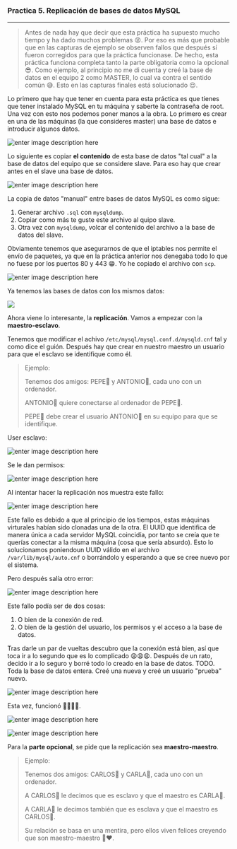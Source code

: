 ### Practica 5. Replicación de bases de datos MySQL

----------

> Antes de nada hay que decir que esta práctica ha supuesto mucho tiempo y ha dado muchos problemas :rage:. Por eso es más que probable que en las capturas de ejemplo se observen fallos que después sí fueron corregidos para que la práctica funcionase. De hecho, esta práctica funciona completa tanto la parte obligatoria como la opcional :sunglasses:. 
> Como ejemplo, al principio no me di cuenta y creé la base de datos en el equipo 2 como MASTER, lo cual va contra el sentido común :sweat_smile:. Esto en las capturas finales está solucionado :relieved:.

Lo primero que hay que tener en cuenta para esta práctica es que tienes que tener instalado MySQL en tu máquina y saberte la contraseña de root.
Una vez con esto nos podemos poner manos a la obra.
Lo primero es crear en una de las máquinas (la que consideres master) una base de datos e introducir algunos datos.

![enter image description here](https://raw.githubusercontent.com/Jesus-Sheriff/SWAP/master/Practica5/capturas/a%C3%B1adir%20datos%20a%20tabla.tiff)

Lo siguiente es copiar **el contenido** de esta base de datos "tal cual" a la base de datos del equipo que se considere slave. Para eso hay que crear antes en el slave una base de datos. 

![enter image description here](https://github.com/Jesus-Sheriff/SWAP/blob/master/Practica5/capturas/crear%20base%20de%20datos%20equipo%201.png?raw=true)

La copia de datos "manual" entre bases de datos MySQL es como sigue:

 1. Generar archivo `.sql` con `mysqldump`.
 2.  Copiar como más te guste este archivo al quipo slave.
 3. Otra vez con `mysqldump`, volcar el contenido del archivo a la base de datos del slave.

Obviamente tenemos que asegurarnos de que el iptables nos permite el envío de paquetes, ya que en la práctica anterior nos denegaba todo lo que no fuese por los puertos 80 y 443 :grin:. Yo he copiado el archivo con `scp`.

![enter image description here](https://github.com/Jesus-Sheriff/SWAP/blob/master/Practica5/capturas/scp%20de%20base%20de%20datos%20tras%20reset%20iptables.png?raw=true)

Ya tenemos las bases de datos con los mismos datos:

![](https://github.com/Jesus-Sheriff/SWAP/blob/master/Practica5/capturas/datos%20replicados.png?raw=true)

Ahora viene lo interesante, la **replicación**. Vamos a empezar con la **maestro-esclavo**.

Tenemos que modificar el achivo `/etc/mysql/mysql.conf.d/mysqld.cnf` tal y como dice el guión.
Después hay que crear en nuestro maestro un usuario para que el esclavo se identifique como él.

> Ejemplo:
> 
> Tenemos dos amigos: PEPE:older_man: y ANTONIO:cop:, cada uno con un ordenador.
> 
> ANTONIO:cop: quiere conectarse al ordenador de PEPE:older_man:.
> 
> PEPE:older_man: debe crear el usuario ANTONIO:cop: en su equipo para que se identifique.

User esclavo:

![enter image description here](https://github.com/Jesus-Sheriff/SWAP/blob/master/Practica5/capturas/user%20esclavo%20creado.png?raw=true)

Se le dan permisos:

![enter image description here](https://github.com/Jesus-Sheriff/SWAP/blob/master/Practica5/capturas/dar%20permisos%20a%20esclavo.png?raw=true)

Al intentar hacer la replicación nos muestra este fallo:

![enter image description here](https://raw.githubusercontent.com/Jesus-Sheriff/SWAP/master/Practica5/capturas/error%20sincronizacion%20sql.tiff)

Este fallo es debido a que al principio de los tiempos, estas máquinas virturales habían sido clonadas una de la otra. El UUID que identifica de manera única a cada servidor MySQL coincidía, por tanto se creía que te querías conectar a la misma máquina (cosa que sería absurdo). Esto lo solucionamos poniendoun UUID válido en el archivo `/var/lib/mysql/auto.cnf` o borrándolo y esperando a que se cree nuevo por el sistema.

Pero después salía otro error:

![enter image description here](https://raw.githubusercontent.com/Jesus-Sheriff/SWAP/master/Practica5/capturas/sncronizacion%20incorrecta.tiff)

Este fallo podía ser de dos cosas:

 1. O bien de la conexión de red.
 2. O bien de la gestión del usuario, los permisos y el acceso a la base de datos.

Tras darle un par de vueltas descubro que la conexión está bien, así que toca ir a lo segundo que es lo complicado :weary::weary::weary:.
Después de un rato, decido ir a lo seguro y borré todo lo creado en la base de datos. TODO. Toda la base de datos entera. Creé una nueva y creé un usuario "prueba" nuevo.

![enter image description here](https://github.com/Jesus-Sheriff/SWAP/blob/master/Practica5/capturas/Captura%20de%20pantalla%202017-05-22%20a%20la%28s%29%2019.03.05.png?raw=true)

Esta vez, funcionó :clap::clap::clap::clap:.

![enter image description here](https://github.com/Jesus-Sheriff/SWAP/blob/master/Practica5/capturas/Captura%20de%20pantalla%202017-05-23%20a%20la%28s%29%2013.00.48.png?raw=true)

![enter image description here](https://github.com/Jesus-Sheriff/SWAP/blob/master/Practica5/capturas/Captura%20de%20pantalla%202017-05-23%20a%20la%28s%29%2013.03.01.png?raw=true)

Para la **parte opcional**, se pide que la replicación sea **maestro-maestro**.

> Ejemplo:
> 
> Tenemos dos amigos: CARLOS:man: y CARLA:woman:, cada uno con un ordenador.
> 
> A CARLOS:man: le decimos que es esclavo y que el maestro es CARLA:woman:.
> 
> A CARLA:woman: le decimos también que es esclava y que el maestro es CARLOS:man:.
> 
> Su relación se basa en una mentira, pero ellos viven felices creyendo que son maestro-maestro :couple_with_heart::heart:.